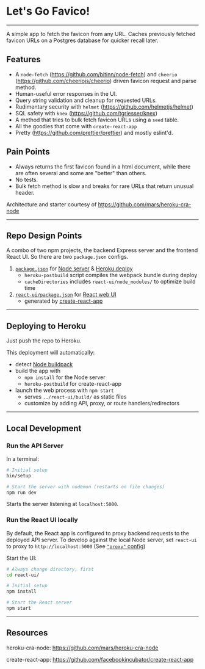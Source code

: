 # Let's Go Favico!
---

A simple app to fetch the favicon from any URL. Caches previously fetched favicon URLs on a Postgres database for quicker recall later.

## Features
- A `node-fetch` (https://github.com/bitinn/node-fetch) and `cheerio` (https://github.com/cheeriojs/cheerio) driven favicon request and parse method.
- Human-useful error responses in the UI.
- Query string validation and cleanup for requested URLs.
- Rudimentary security with `helmet` (https://github.com/helmetjs/helmet)
- SQL safety with `knex` (https://github.com/tgriesser/knex)
- A method that tries to bulk fetch favicon URLs using a `seed` table.
- All the goodies that come with `create-react-app`
- Pretty (https://github.com/prettier/prettier) and mostly eslint'd.


## Pain Points
- Always returns the first favicon found in a html document, while there are often several and some are "better" than others.
- No tests.
- Bulk fetch method is slow and breaks for rare URLs that return unusual header.


Architecture and starter courtesy of https://github.com/mars/heroku-cra-node

---

## Repo Design Points

A combo of two npm projects, the backend Express server and the frontend React UI. So there are two `package.json` configs.

  1. [`package.json`](package.json) for [Node server](server/) & [Heroku deploy](https://devcenter.heroku.com/categories/deployment)
      * `heroku-postbuild` script compiles the webpack bundle during deploy
      * `cacheDirectories` includes `react-ui/node_modules/` to optimize build time
  2. [`react-ui/package.json`](react-ui/package.json) for [React web UI](react-ui/)
      * generated by [create-react-app](https://github.com/facebookincubator/create-react-app)

---

## Deploying to Heroku

Just push the repo to Heroku.

This deployment will automatically:

  * detect [Node buildpack](https://elements.heroku.com/buildpacks/heroku/heroku-buildpack-nodejs)
  * build the app with
    * `npm install` for the Node server
    * `heroku-postbuild` for create-react-app
  * launch the web process with `npm start`
    * serves `../react-ui/build/` as static files
    * customize by adding API, proxy, or route handlers/redirectors

---

## Local Development

### Run the API Server

In a terminal:

```bash
# Initial setup
bin/setup

# Start the server with nodemon (restarts on file changes)
npm run dev
```

Starts the server listening at `localhost:5000`.


### Run the React UI locally

By default, the React app is configured to proxy backend requests to the
deployed API server. To develop against the local Node server, set `react-ui`
to proxy to `http://localhost:5000` (See [`"proxy"`
config](react-ui/package.json))

Start the UI:

```bash
# Always change directory, first
cd react-ui/

# Initial setup
npm install

# Start the React server
npm start
```

---

## Resources
heroku-cra-node: https://github.com/mars/heroku-cra-node

create-react-app: https://github.com/facebookincubator/create-react-app
